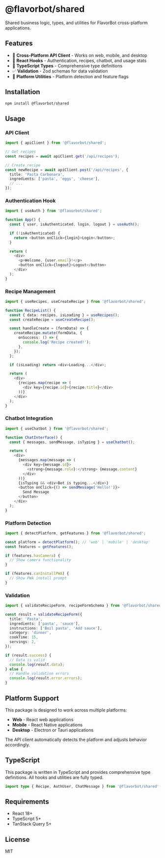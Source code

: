 # @flavorbot/shared

Shared business logic, types, and utilities for FlavorBot cross-platform applications.

## Features

- 🔄 **Cross-Platform API Client** - Works on web, mobile, and desktop
- 🎣 **React Hooks** - Authentication, recipes, chatbot, and usage stats
- 📝 **TypeScript Types** - Comprehensive type definitions
- ✅ **Validation** - Zod schemas for data validation
- 🔧 **Platform Utilities** - Platform detection and feature flags

## Installation

```bash
npm install @flavorbot/shared
```

## Usage

### API Client

```typescript
import { apiClient } from '@flavorbot/shared';

// Get recipes
const recipes = await apiClient.get('/api/recipes');

// Create recipe
const newRecipe = await apiClient.post('/api/recipes', {
  title: 'Pasta Carbonara',
  ingredients: ['pasta', 'eggs', 'cheese'],
  // ...
});
```

### Authentication Hook

```typescript
import { useAuth } from '@flavorbot/shared';

function App() {
  const { user, isAuthenticated, login, logout } = useAuth();

  if (!isAuthenticated) {
    return <button onClick={login}>Login</button>;
  }

  return (
    <div>
      <p>Welcome, {user.email}!</p>
      <button onClick={logout}>Logout</button>
    </div>
  );
}
```

### Recipe Management

```typescript
import { useRecipes, useCreateRecipe } from '@flavorbot/shared';

function RecipeList() {
  const { data: recipes, isLoading } = useRecipes();
  const createRecipe = useCreateRecipe();

  const handleCreate = (formData) => {
    createRecipe.mutate(formData, {
      onSuccess: () => {
        console.log('Recipe created!');
      },
    });
  };

  if (isLoading) return <div>Loading...</div>;

  return (
    <div>
      {recipes.map(recipe => (
        <div key={recipe.id}>{recipe.title}</div>
      ))}
    </div>
  );
}
```

### Chatbot Integration

```typescript
import { useChatbot } from '@flavorbot/shared';

function ChatInterface() {
  const { messages, sendMessage, isTyping } = useChatbot();

  return (
    <div>
      {messages.map(message => (
        <div key={message.id}>
          <strong>{message.role}:</strong> {message.content}
        </div>
      ))}
      {isTyping && <div>Bot is typing...</div>}
      <button onClick={() => sendMessage('Hello!')}>
        Send Message
      </button>
    </div>
  );
}
```

### Platform Detection

```typescript
import { detectPlatform, getFeatures } from '@flavorbot/shared';

const platform = detectPlatform(); // 'web' | 'mobile' | 'desktop'
const features = getFeatures();

if (features.hasCamera) {
  // Show camera functionality
}

if (features.canInstallPWA) {
  // Show PWA install prompt
}
```

### Validation

```typescript
import { validateRecipeForm, recipeFormSchema } from '@flavorbot/shared';

const result = validateRecipeForm({
  title: 'Pasta',
  ingredients: ['pasta', 'sauce'],
  instructions: ['Boil pasta', 'Add sauce'],
  category: 'dinner',
  cookTime: 15,
  servings: 2,
});

if (result.success) {
  // Data is valid
  console.log(result.data);
} else {
  // Handle validation errors
  console.log(result.error.errors);
}
```

## Platform Support

This package is designed to work across multiple platforms:

- **Web** - React web applications
- **Mobile** - React Native applications
- **Desktop** - Electron or Tauri applications

The API client automatically detects the platform and adjusts behavior accordingly.

## TypeScript

This package is written in TypeScript and provides comprehensive type definitions. All hooks and utilities are fully typed.

```typescript
import type { Recipe, AuthUser, ChatMessage } from '@flavorbot/shared';
```

## Requirements

- React 18+
- TypeScript 5+
- TanStack Query 5+

## License

MIT